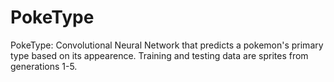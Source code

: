 # PokeType

PokeType: Convolutional Neural Network that predicts a pokemon's primary type based on its appearence. Training and testing data are sprites from generations 1-5.
